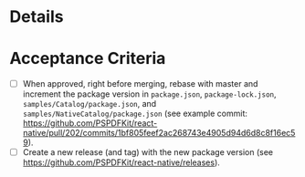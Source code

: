 # Details


# Acceptance Criteria

- [ ] When approved, right before merging, rebase with master and increment the package version in `package.json`, `package-lock.json`, `samples/Catalog/package.json`, and `samples/NativeCatalog/package.json` (see example commit:  https://github.com/PSPDFKit/react-native/pull/202/commits/1bf805feef2ac268743e4905d94d6d8c8f16ec59).
- [ ] Create a new release (and tag) with the new package version (see https://github.com/PSPDFKit/react-native/releases).
